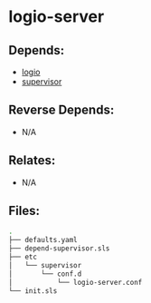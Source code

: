 # logio-server

## Depends:

  -  [logio](/salt/logio)
  -  [supervisor](/salt/supervisor)

## Reverse Depends:

  -  N/A

## Relates:

  -  N/A

## Files:

```bash
.
├── defaults.yaml
├── depend-supervisor.sls
├── etc
│   └── supervisor
│       └── conf.d
│           └── logio-server.conf
└── init.sls
```
